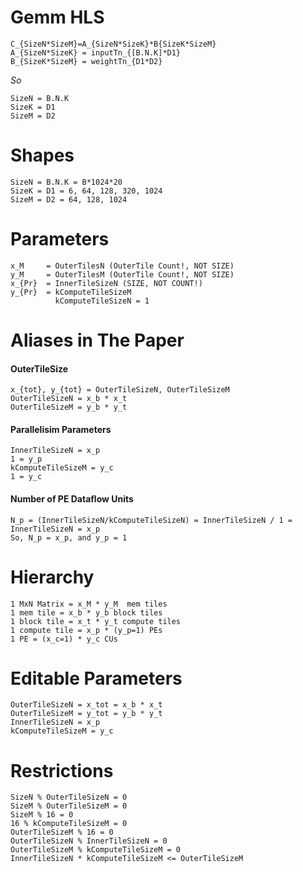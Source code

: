 # Gemm HLS
```
C_{SizeN*SizeM}=A_{SizeN*SizeK}*B{SizeK*SizeM}
A_{SizeN*SizeK} = inputTn_{[B.N.K]*D1}
B_{SizeK*SizeM} = weightTn_{D1*D2}
```
*So*
```
SizeN = B.N.K
SizeK = D1
SizeM = D2
```	
# Shapes
```
SizeN = B.N.K = B*1024*20
SizeK = D1 = 6, 64, 128, 320, 1024
SizeM = D2 = 64, 128, 1024
```	
# Parameters
```
x_M     = OuterTilesN (OuterTile Count!, NOT SIZE)
y_M     = OuterTilesM (OuterTile Count!, NOT SIZE)
x_{Pr}  = InnerTileSizeN (SIZE, NOT COUNT!)
y_{Pr}  = kComputeTileSizeM 
          kComputeTileSizeN = 1
```		
	  
# Aliases in The Paper
#### OuterTileSize
```
x_{tot}, y_{tot} = OuterTileSizeN, OuterTileSizeM
OuterTileSizeN = x_b * x_t
OuterTileSizeM = y_b * y_t
```
#### Parallelisim Parameters
```
InnerTileSizeN = x_p
1 = y_p
kComputeTileSizeM = y_c
1 = y_c
```
#### Number of PE Dataflow Units
```
N_p = (InnerTileSizeN/kComputeTileSizeN) = InnerTileSizeN / 1 = InnerTileSizeN = x_p
So, N_p = x_p, and y_p = 1
```
	
# Hierarchy
```
1 MxN Matrix = x_M * y_M  mem tiles
1 mem tile = x_b * y_b block tiles
1 block tile = x_t * y_t compute tiles
1 compute tile = x_p * (y_p=1) PEs
1 PE = (x_c=1) * y_c CUs
```

# Editable Parameters
```
OuterTileSizeN = x_tot = x_b * x_t
OuterTileSizeM = y_tot = y_b * y_t
InnerTileSizeN = x_p
kComputeTileSizeM = y_c
```

# Restrictions
```
SizeN % OuterTileSizeN = 0
SizeM % OuterTileSizeM = 0
SizeM % 16 = 0
16 % kComputeTileSizeM = 0
OuterTileSizeM % 16 = 0
OuterTileSizeN % InnerTileSizeN = 0
OuterTileSizeM % kComputeTileSizeM = 0
InnerTileSizeN * kComputeTileSizeM <= OuterTileSizeM
```

	
